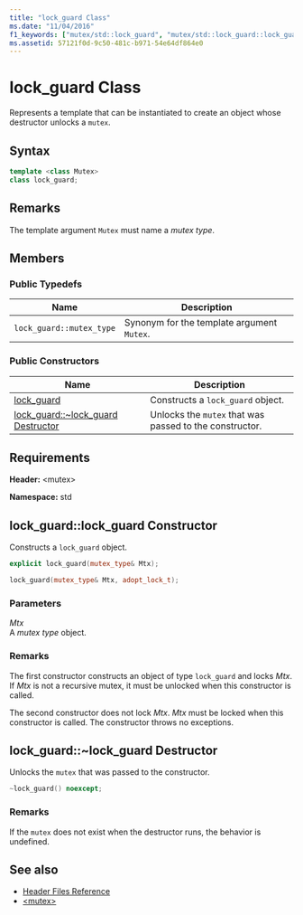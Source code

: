 ```yaml
---
title: "lock_guard Class"
ms.date: "11/04/2016"
f1_keywords: ["mutex/std::lock_guard", "mutex/std::lock_guard::lock_guard"]
ms.assetid: 57121f0d-9c50-481c-b971-54e64df864e0
---
```

# lock_guard Class

Represents a template that can be instantiated to create an object whose destructor unlocks a `mutex`.

## Syntax

```cpp
template <class Mutex>
class lock_guard;
```

## Remarks

The template argument `Mutex` must name a *mutex type*.

## Members

### Public Typedefs

|Name|Description|
|----------|-----------------|
|`lock_guard::mutex_type`|Synonym for the template argument `Mutex`.|

### Public Constructors

|Name|Description|
|----------|-----------------|
|[lock_guard](#lock_guard)|Constructs a `lock_guard` object.|
|[lock_guard::~lock_guard Destructor](#dtorlock_guard_destructor)|Unlocks the `mutex` that was passed to the constructor.|

## Requirements

**Header:** \<mutex>

**Namespace:** std

## <a name="lock_guard"></a>  lock_guard::lock_guard Constructor

Constructs a `lock_guard` object.

```cpp
explicit lock_guard(mutex_type& Mtx);

lock_guard(mutex_type& Mtx, adopt_lock_t);
```

### Parameters

*Mtx*<br/>
A *mutex type* object.

### Remarks

The first constructor constructs an object of type `lock_guard` and locks *Mtx*. If *Mtx* is not a recursive mutex, it must be unlocked when this constructor is called.

The second constructor does not lock *Mtx*. *Mtx* must be locked when this constructor is called. The constructor throws no exceptions.

## <a name="dtorlock_guard_destructor"></a>  lock_guard::~lock_guard Destructor

Unlocks the `mutex` that was passed to the constructor.

```cpp
~lock_guard() noexcept;
```

### Remarks

If the `mutex` does not exist when the destructor runs, the behavior is undefined.

## See also

- [Header Files Reference](../standard-library/cpp-standard-library-header-files.md)
- [\<mutex>](../standard-library/mutex.md)
